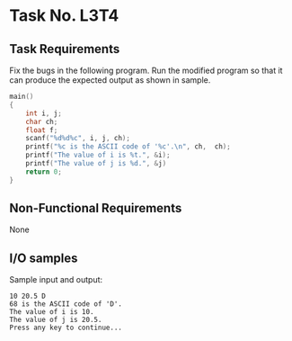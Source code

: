 # Task No. L3T4

## Task Requirements
Fix the bugs in the following program. Run the modified program so that it can produce the expected output as shown in sample.

```c
main()
{
    int i, j;
    char ch;
    float f;
    scanf("%d%d%c", i, j, ch);
    printf("%c is the ASCII code of '%c'.\n", ch,  ch);
    printf("The value of i is %t.", &i);
    printf("The value of j is %d.", &j)
    return 0;
}
```

## Non-Functional Requirements

None

## I/O samples

Sample input and output:
```
10 20.5 D
68 is the ASCII code of 'D'.
The value of i is 10.
The value of j is 20.5.
Press any key to continue...
```
